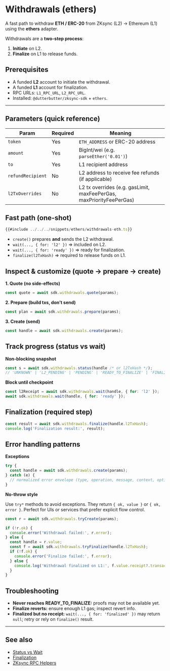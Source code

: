 # Withdrawals (ethers)

A fast path to withdraw **ETH / ERC-20** from ZKsync (L2) → Ethereum (L1) using the **ethers** adapter.

Withdrawals are a **two-step process**:

1. **Initiate** on L2.
2. **Finalize** on L1 to release funds.

## Prerequisites

- A funded **L2** account to initiate the withdrawal.
- A funded **L1** account for finalization.
- RPC URLs: `L1_RPC_URL`, `L2_RPC_URL`.
- Installed: `@dutterbutter/zksync-sdk` + `ethers`.

---

## Parameters (quick reference)

| Param             | Required | Meaning                                           |
| ----------------- | -------- | ------------------------------------------------- |
| `token`           | Yes      | `ETH_ADDRESS` or ERC-20 address                   |
| `amount`          | Yes      | BigInt/wei (e.g. `parseEther('0.01')`)            |
| `to`              | Yes      | L1 recipient address                              |
| `refundRecipient` | No       | L2 address to receive fee refunds (if applicable) |
| `l2TxOverrides`   | No       | L2 tx overrides (e.g. gasLimit, maxFeePerGas, maxPriorityFeePerGas)     |


## Fast path (one-shot)

```ts
{{#include ../../../snippets/ethers/withdrawals-eth.ts}}
```

- `create()` prepares **and** sends the L2 withdrawal.
- `wait(..., { for: 'l2' })` ⇒ included on L2.
- `wait(..., { for: 'ready' })` ⇒ ready for finalization.
- `finalize(l2TxHash)` ⇒ required to release funds on L1.

## Inspect & customize (quote → prepare → create)

**1. Quote (no side-effects)**

```ts
const quote = await sdk.withdrawals.quote(params);
```

**2. Prepare (build txs, don’t send)**

```ts
const plan = await sdk.withdrawals.prepare(params);
```

**3. Create (send)**

```ts
const handle = await sdk.withdrawals.create(params);
```

## Track progress (status vs wait)

**Non-blocking snapshot**

```ts
const s = await sdk.withdrawals.status(handle /* or l2TxHash */);
// 'UNKNOWN' | 'L2_PENDING' | 'PENDING' | 'READY_TO_FINALIZE' | 'FINALIZED'
```

**Block until checkpoint**

```ts
const l2Receipt = await sdk.withdrawals.wait(handle, { for: 'l2' });
await sdk.withdrawals.wait(handle, { for: 'ready' });
```

## Finalization (required step)

```ts
const result = await sdk.withdrawals.finalize(handle.l2TxHash);
console.log('Finalization result:', result);
```

## Error handling patterns

**Exceptions**

```ts
try {
  const handle = await sdk.withdrawals.create(params);
} catch (e) {
  // normalized error envelope (type, operation, message, context, optional revert)
}
```

**No-throw style**

Use `try*` methods to avoid exceptions. They return `{ ok, value }` or `{ ok, error }`.
Perfect for UIs or services that prefer explicit flow control.

```ts
const r = await sdk.withdrawals.tryCreate(params);

if (!r.ok) {
  console.error('Withdrawal failed:', r.error);
} else {
  const handle = r.value;
  const f = await sdk.withdrawals.tryFinalize(handle.l2TxHash);
  if (!f.ok) {
    console.error('Finalize failed:', f.error);
  } else {
    console.log('Withdrawal finalized on L1:', f.value.receipt?.transactionHash);
  }
}
```

## Troubleshooting

- **Never reaches READY_TO_FINALIZE:** proofs may not be available yet.
- **Finalize reverts:** ensure enough L1 gas; inspect revert info.
- **Finalized but no receipt:** `wait(..., { for: 'finalized' })` may return `null`; retry or rely on `finalize()` result.

---

## See also

- [Status vs Wait](../../concepts/status-vs-wait.md)
- [Finalization](../../concepts/finalization.md)
- [ZKsync RPC Helpers](../../zks/methods.md)
